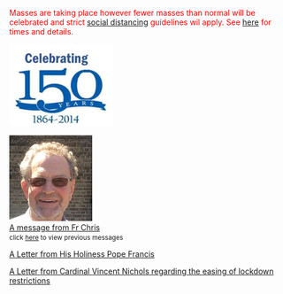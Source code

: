 <font color="red">Masses are taking place however fewer masses than normal will be celebrated and strict [social distancing](socialdistancing.htm) guidelines wil apply. See [here](masstimes.htm) for times and details.</font>

[![150th Anniversary](../images/150AnnivLogo.jpg)](../pages/150Anniv.htm)

[![Fr Chris O'Brien](../images/frchris.jpg)](../documents/frchris/Annce%2010%20July%202020.pdf)  
[A message from Fr Chris](../documents/frchris/Annce%2010%20July%202020.pdf)  
<span style="font-size:smaller">click [here](../pages/newsletters.htm) to view previous messages</span>

[A Letter from His Holiness Pope Francis](../documents/letter%20from%20pope%20francis%20may%2020.pdf)

[A Letter from Cardinal Vincent Nichols regarding the easing of lockdown restrictions](../documents/CardinalVNicholsLetter25Jun2020.pdf)